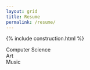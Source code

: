 ```yaml
---
layout: grid
title: Resume
permalink: /resume/
---
```

{% include construction.html %}
<div class="wrapper">
    <div>Computer Science</div>
    <div>Art</div>
    <div>Music</div>
</div>
